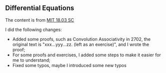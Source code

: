 ## Differential Equations
The content is from [MIT 18.03 SC](https://ocw.mit.edu/courses/mathematics/18-03sc-differential-equations-fall-2011)

I did the following changes:
* Added some proofs, such as Convolution Associativity in 2702, the original text is "xxx...yyy...zz. (left as an exercise)", and I wrote the proof;
* For some proofs and exercises, I added some steps to make it easier for me to understand;
* Fixed some typos, maybe I introduced some new typos
